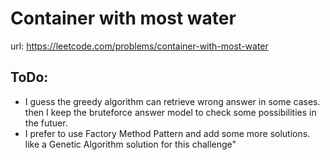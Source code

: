 # Container with most water
url: https://leetcode.com/problems/container-with-most-water

## ToDo:
* I guess the greedy algorithm can retrieve wrong answer in some cases. then I keep the bruteforce answer model to check some possibilities in the futuer.
* I prefer to use Factory Method Pattern and add some more solutions. like a Genetic Algorithm solution for this challenge"